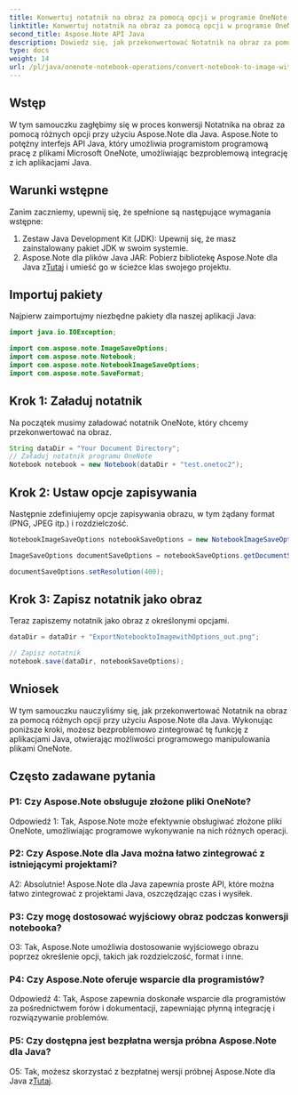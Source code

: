 ```yaml
---
title: Konwertuj notatnik na obraz za pomocą opcji w programie OneNote — Aspose.Note
linktitle: Konwertuj notatnik na obraz za pomocą opcji w programie OneNote — Aspose.Note
second_title: Aspose.Note API Java
description: Dowiedz się, jak przekonwertować Notatnik na obraz za pomocą opcji przy użyciu Aspose.Note dla Java. Postępuj zgodnie z naszym samouczkiem krok po kroku, aby uzyskać bezproblemową integrację z aplikacjami Java.
type: docs
weight: 14
url: /pl/java/onenote-notebook-operations/convert-notebook-to-image-with-options/
---
```

## Wstęp

W tym samouczku zagłębimy się w proces konwersji Notatnika na obraz za pomocą różnych opcji przy użyciu Aspose.Note dla Java. Aspose.Note to potężny interfejs API Java, który umożliwia programistom programową pracę z plikami Microsoft OneNote, umożliwiając bezproblemową integrację z ich aplikacjami Java.

## Warunki wstępne

Zanim zaczniemy, upewnij się, że spełnione są następujące wymagania wstępne:

1. Zestaw Java Development Kit (JDK): Upewnij się, że masz zainstalowany pakiet JDK w swoim systemie.
2. Aspose.Note dla plików Java JAR: Pobierz bibliotekę Aspose.Note dla Java z[Tutaj](https://releases.aspose.com/note/java/) i umieść go w ścieżce klas swojego projektu.

## Importuj pakiety

Najpierw zaimportujmy niezbędne pakiety dla naszej aplikacji Java:

```java
import java.io.IOException;

import com.aspose.note.ImageSaveOptions;
import com.aspose.note.Notebook;
import com.aspose.note.NotebookImageSaveOptions;
import com.aspose.note.SaveFormat;
```

## Krok 1: Załaduj notatnik

Na początek musimy załadować notatnik OneNote, który chcemy przekonwertować na obraz.

```java
String dataDir = "Your Document Directory";
// Załaduj notatnik programu OneNote
Notebook notebook = new Notebook(dataDir + "test.onetoc2");
```

## Krok 2: Ustaw opcje zapisywania

Następnie zdefiniujemy opcje zapisywania obrazu, w tym żądany format (PNG, JPEG itp.) i rozdzielczość.

```java
NotebookImageSaveOptions notebookSaveOptions = new NotebookImageSaveOptions(SaveFormat.Png);

ImageSaveOptions documentSaveOptions = notebookSaveOptions.getDocumentSaveOptions();

documentSaveOptions.setResolution(400);
```

## Krok 3: Zapisz notatnik jako obraz

Teraz zapiszemy notatnik jako obraz z określonymi opcjami.

```java
dataDir = dataDir + "ExportNotebooktoImagewithOptions_out.png";

// Zapisz notatnik
notebook.save(dataDir, notebookSaveOptions);
```

## Wniosek

W tym samouczku nauczyliśmy się, jak przekonwertować Notatnik na obraz za pomocą różnych opcji przy użyciu Aspose.Note dla Java. Wykonując poniższe kroki, możesz bezproblemowo zintegrować tę funkcję z aplikacjami Java, otwierając możliwości programowego manipulowania plikami OneNote.

## Często zadawane pytania

### P1: Czy Aspose.Note obsługuje złożone pliki OneNote?

Odpowiedź 1: Tak, Aspose.Note może efektywnie obsługiwać złożone pliki OneNote, umożliwiając programowe wykonywanie na nich różnych operacji.

### P2: Czy Aspose.Note dla Java można łatwo zintegrować z istniejącymi projektami?

A2: Absolutnie! Aspose.Note dla Java zapewnia proste API, które można łatwo zintegrować z projektami Java, oszczędzając czas i wysiłek.

### P3: Czy mogę dostosować wyjściowy obraz podczas konwersji notebooka?

O3: Tak, Aspose.Note umożliwia dostosowanie wyjściowego obrazu poprzez określenie opcji, takich jak rozdzielczość, format i inne.

### P4: Czy Aspose.Note oferuje wsparcie dla programistów?

Odpowiedź 4: Tak, Aspose zapewnia doskonałe wsparcie dla programistów za pośrednictwem forów i dokumentacji, zapewniając płynną integrację i rozwiązywanie problemów.

### P5: Czy dostępna jest bezpłatna wersja próbna Aspose.Note dla Java?

 O5: Tak, możesz skorzystać z bezpłatnej wersji próbnej Aspose.Note dla Java z[Tutaj](https://releases.aspose.com/).